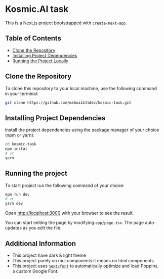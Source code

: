 # Kosmic.AI task

This is a [Next.js](https://nextjs.org/) project bootstrapped with [`create-next-app`](https://github.com/vercel/next.js/tree/canary/packages/create-next-app).

## Table of Contents

- [Clone the Repository](#clone-the-repository)
- [Installing Project Dependencies](#installing-project-dependencies)
- [Running the Project Locally](#running-the-project-locally)

## Clone the Repository

To clone this repository to your local machine, use the following command in your terminal:

````bash
git clone https://github.com/mshoaib41dev/kosmic-task.git
````

## Installing Project Dependencies

Install the project dependencies using the package manager of your choice (npm or yarn):
````bash
cd kosmic-task
npm instal
# or
yarn 
````
## Running the project
To start project run the following command of your choice
````bash
npm run dev
# or
yarn dev
````


Open [http://localhost:3000](http://localhost:3000) with your browser to see the result.

You can start editing the page by modifying `app/page.tsx`. The page auto-updates as you edit the file.


## Additional Information
- This project have dark & light theme
- This project purely on mui components it means no html components
- This project uses [`next/font`](https://nextjs.org/docs/basic-features/font-optimization) to automatically optimize and load Poppins, a custom Google Font.